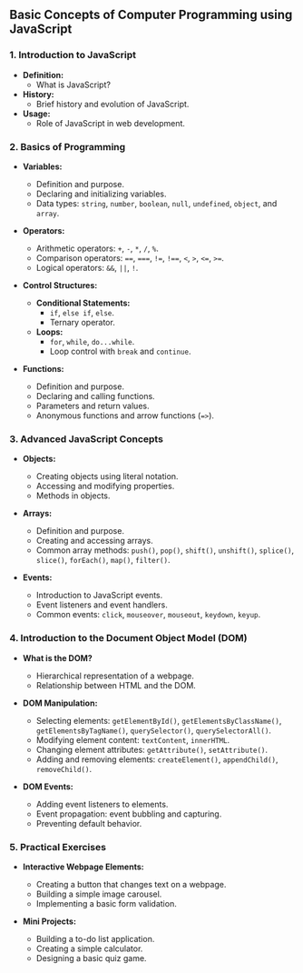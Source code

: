 ## **Basic Concepts of Computer Programming using JavaScript**

### **1. Introduction to JavaScript**

- **Definition:**
  - What is JavaScript?
- **History:**
  - Brief history and evolution of JavaScript.
- **Usage:**
  - Role of JavaScript in web development.

### **2. Basics of Programming**

- **Variables:**
  - Definition and purpose.
  - Declaring and initializing variables.
  - Data types: `string`, `number`, `boolean`, `null`, `undefined`, `object`, and `array`.
- **Operators:**

  - Arithmetic operators: `+`, `-`, `*`, `/`, `%`.
  - Comparison operators: `==`, `===`, `!=`, `!==`, `<`, `>`, `<=`, `>=`.
  - Logical operators: `&&`, `||`, `!`.

- **Control Structures:**

  - **Conditional Statements:**
    - `if`, `else if`, `else`.
    - Ternary operator.
  - **Loops:**
    - `for`, `while`, `do...while`.
    - Loop control with `break` and `continue`.

- **Functions:**
  - Definition and purpose.
  - Declaring and calling functions.
  - Parameters and return values.
  - Anonymous functions and arrow functions (`=>`).

### **3. Advanced JavaScript Concepts**

- **Objects:**

  - Creating objects using literal notation.
  - Accessing and modifying properties.
  - Methods in objects.

- **Arrays:**

  - Definition and purpose.
  - Creating and accessing arrays.
  - Common array methods: `push()`, `pop()`, `shift()`, `unshift()`, `splice()`, `slice()`, `forEach()`, `map()`, `filter()`.

- **Events:**
  - Introduction to JavaScript events.
  - Event listeners and event handlers.
  - Common events: `click`, `mouseover`, `mouseout`, `keydown`, `keyup`.

### **4. Introduction to the Document Object Model (DOM)**

- **What is the DOM?**

  - Hierarchical representation of a webpage.
  - Relationship between HTML and the DOM.

- **DOM Manipulation:**

  - Selecting elements: `getElementById()`, `getElementsByClassName()`, `getElementsByTagName()`, `querySelector()`, `querySelectorAll()`.
  - Modifying element content: `textContent`, `innerHTML`.
  - Changing element attributes: `getAttribute()`, `setAttribute()`.
  - Adding and removing elements: `createElement()`, `appendChild()`, `removeChild()`.

- **DOM Events:**
  - Adding event listeners to elements.
  - Event propagation: event bubbling and capturing.
  - Preventing default behavior.

### **5. Practical Exercises**

- **Interactive Webpage Elements:**

  - Creating a button that changes text on a webpage.
  - Building a simple image carousel.
  - Implementing a basic form validation.

- **Mini Projects:**
  - Building a to-do list application.
  - Creating a simple calculator.
  - Designing a basic quiz game.
